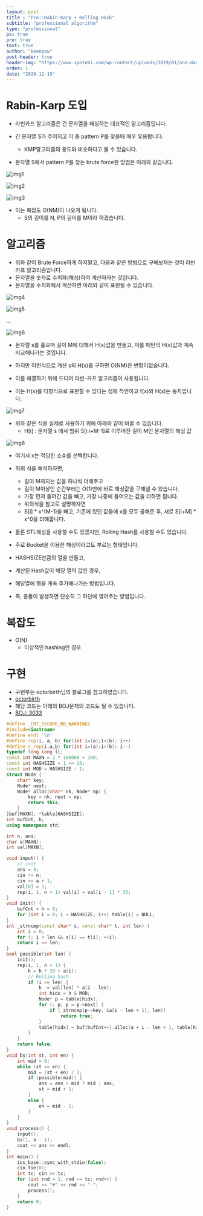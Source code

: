 ```yaml
---
layout: post
title : "Pro::Rabin-Karp + Rolling Hash"
subtitle: "professional algorithm"
type: "professional"
ps: true
pro: true                                       
text: true
author: "beenpow"
post-header: true
header-img: "https://www.spotebi.com/wp-content/uploads/2019/01/one-day-day-one-workout-motivation-spotebi.jpg"
order: 1
date: "2020-12-19"
---
```


# Rabin-Karp 도입
- 라빈카프 알고리즘은 긴 문자열을 해싱하는 대표적인 알고리즘입니다.
- 긴 문자열 S가 주어지고 이 중 pattern P를 찾을때 매우 유용합니다.
  - KMP알고리즘의 용도와 비슷하다고 볼 수 있습니다.

- 문자열 S에서 pattern P를 찾는 brute force한 방법은 아래와 같습니다.

![img1](/img/2020-12-19-pro-RabinKarp_RollingHash-1.png)

![img2](/img/2020-12-19-pro-RabinKarp_RollingHash-2.png)

![img3](/img/2020-12-19-pro-RabinKarp_RollingHash-3.png)

- 이는 복잡도 O(NM)이 나오게 됩니다.
  - S의 길이를 N, P의 길이를 M이라 하겠습니다.

# 알고리즘

- 위와 같이 Brute Force하게 하지말고, 다음과 같은 방법으로 구해보자는 것이 라빈카프 알고리즘입니다.
- 문자열을 숫자로 수치화(해싱)하여 계산하자는 것입니다.
- 문자열을 수치화해서 계산하면 아래와 같이 표현될 수 있습니다.

![img4](/img/2020-12-19-pro-RabinKarp_RollingHash-4.png)

![img5](/img/2020-12-19-pro-RabinKarp_RollingHash-5.png)

... 

![img6](/img/2020-12-19-pro-RabinKarp_RollingHash-6.png)

- 문자열 s를 훑으며 길이 M에 대해서 H(x)값을 만들고, 이를 패턴의 H(x)값과 계속 비교해나가는 것입니다.
- 하지만 이런식으로 계산 s의 H(x)를 구하면 O(NM)은 변함이없습니다.

- 이를 해결하기 위해 드디어 라빈-카프 알고리즘이 사용됩니다.
- 이는 H(x)를 다항식으로 표현할 수 있다는 점에 착안하고 f(x)와 H(x)는 동치입니다.

![img7](/img/2020-12-19-pro-RabinKarp_RollingHash-7.png)

- 위와 같은 식을 실제로 사용하기 위해 아래와 같이 바꿀 수 있습니다.
  - H[i] : 문자열 s 에서 범위 S[i:i+M-1]로 이루어진 길이 M인 문자열의 해싱 값

![img8](/img/2020-12-19-pro-RabinKarp_RollingHash-8.png)

- 여기서 x는 적당한 소수를 선택합니다.
- 위의 식을 해석하자면,
  - 길이 M까지는 값을 하나씩 더해주고
  - 길이 M이상인 순간부터는 O(1)만에 바로 해싱값을 구해낼 수 있습니다.
  - 가장 먼저 들어간 값을 빼고, 가장 나중에 들어오는 값을 더하면 됩니다.
  - 위의식을 참고로 설명하자면
  - S[i] * x^(M-1)을 빼고, 기존에 있던 값들에 x를 모두 곱해준 후, 새로 S[i+M] * x^0을 더해줍니다.

- 물론 STL해싱을 사용할 수도 있겠지만, Rolling Hash를 사용할 수도 있습니다.
- 주로 Bucket을 이용한 해싱이라고도 부르는 형태입니다.
- HASHSIZE만큼의 열을 만들고,
- 계산된 Hash값이 해당 열의 값인 경우, 
- 해당열에 행을 계속 추가해나가는 방법입니다.
- 즉, 충돌이 발생하면 단순히 그 하단에 엮어주는 방법입니다.

# 복잡도
- O(N)
  - 이상적인 hashing인 경우

# 구현
- 구현부는 octorbirth님의 블로그를 참고하였습니다.
- [octorbirth](https://octorbirth.tistory.com/536)
- 해당 코드는 아래의 BOJ문제의 코드도 될 수 있습니다.
- [BOJ::3033](https://www.acmicpc.net/problem/3033)

```cpp
#define _CRT_SECURE_NO_WARNINGS
#include<iostream>
#define endl '\n'
#define rep(i, a, b) for(int i=(a);i<(b); i++)
#define r_rep(i,a,b) for(int i=(a);i>(b); i--)
typedef long long ll;
const int MAXN = 2 * 100000 + 100;
const int HASHSIZE = 1 << 16;
const int MOD = HASHSIZE - 1;
struct Node {
	char* key;
	Node* next;
	Node* alloc(char* nk, Node* np) {
		key = nk, next = np;
		return this;
	}
}buf[MAXN], *table[HASHSIZE]; 
int bufCnt, h;
using namespace std;

int n, ans;
char a[MAXN];
int val[MAXN];

void input() {
	// init
	ans = 0;
	cin >> n;
	cin >> a + 1;
	val[0] = 1;
	rep(i, 1, n + 1) val[i] = val[i - 1] * 33;
}
void init() {
	bufCnt = h = 0;
	for (int i = 0; i < HASHSIZE; i++) table[i] = NULL;
}
int _strncmp(const char* s, const char* t, int len) {
	int i = 0;
	for (; i < len && s[i] == t[i]; ++i);
	return i == len;
}
bool possible(int len) {
	init();
	rep(i, 1, n + 1) {
		h = h * 33 + a[i];
		// Rolling hash
		if (i >= len) {
			h -= val[len] * a[i - len];
			int hidx = h & MOD;
			Node* p = table[hidx];
			for (; p; p = p->next) {
				if (_strncmp(p->key, &a[i - len + 1], len))
					return true;
			}
			table[hidx] = buf[bufCnt++].alloc(a + i - len + 1, table[hidx]);
		}
	}
	return false;
}
void bs(int st, int en) {
	int mid = 0;
	while (st <= en) {
		mid = (st + en) / 2;
		if (possible(mid)) {
			ans = ans < mid ? mid : ans;
			st = mid + 1;
		}
		else {
			en = mid - 1;
		}
	}
}
void process() {
	input();
	bs(1, n - 1);
	cout << ans << endl;
}
int main() {
	ios_base::sync_with_stdio(false);
	cin.tie(0);
	int tc; cin >> tc;
	for (int rnd = 1; rnd <= tc; rnd++) {
		cout << "#" << rnd << " ";
		process();
	}
	return 0;
}
```
